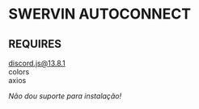 # SWERVIN AUTOCONNECT

## REQUIRES

discord.js@13.8.1<br>colors<br>axios

*Não dou suporte para instalação!*

